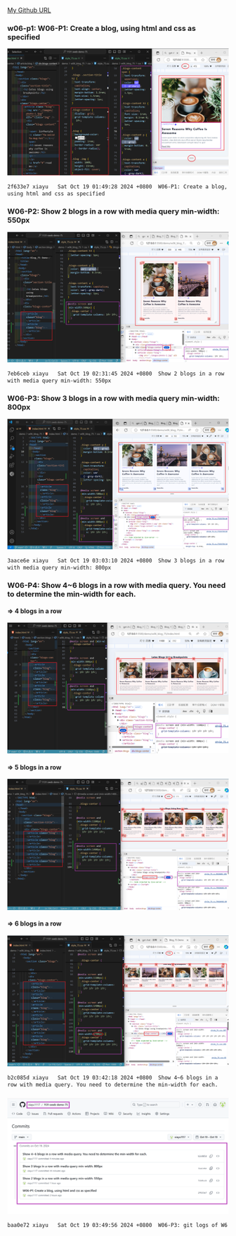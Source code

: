 [My Github URL](https://github.com/xiayu1117/113-sweb-demo-75)

### w06-p1: W06-P1: Create a blog, using html and css as specified

![](w06-p1.png)

```
2f633e7 xiayu   Sat Oct 19 01:49:28 2024 +0800  W06-P1: Create a blog, using html and css as specified
```

### W06-P2: Show 2 blogs in a row with media query min-width: 550px

![](w06-p2.png)

```
7eb6ceb xiayu   Sat Oct 19 02:31:45 2024 +0800  Show 2 blogs in a row with media query min-width: 550px
```

### W06-P3: Show 3 blogs in a row with media query min-width: 800px

![](w06-p3.png)

```
3aace6e xiayu   Sat Oct 19 03:03:10 2024 +0800  Show 3 blogs in a row with media query min-width: 800px
```

### W06-P4: Show 4~6 blogs in a row with media query. You need to determine the min-width for each.

#### => 4 blogs in a row

![](w06-p4-1.png)

#### => 5 blogs in a row

![](w06-p4-2.png)

#### => 6 blogs in a row

![](w06-p4-3.png)

```
b2c085d xiayu   Sat Oct 19 03:42:18 2024 +0800  Show 4~6 blogs in a row with media query. You need to determine the min-width for each.
```

### 

![](w06-logs.png)

```
baa0e72 xiayu   Sat Oct 19 03:49:56 2024 +0800  W06-P3: git logs of W6
```
